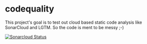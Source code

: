 # codequality

This project's goal is to test out cloud based static code analysis like SonarCloud and LGTM. So the code is ment to be messy ;-)


[![Sonarcloud Status](https://sonarcloud.io/api/project_badges/measure?project=XigniteX666_codequality&metric=alert_status)](https://sonarcloud.io/dashboard?id=XigniteX666_codequality)
